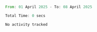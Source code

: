 <!--START_SECTION:waka-->

```rust
From: 01 April 2025 - To: 08 April 2025

Total Time: 0 secs

No activity tracked
```

<!--END_SECTION:waka-->
